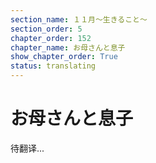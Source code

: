 ```yaml
---
section_name: １１月～生きること～
section_order: 5
chapter_order: 152
chapter_name: お母さんと息子
show_chapter_order: True
status: translating
---
```


# お母さんと息子
待翻译...

